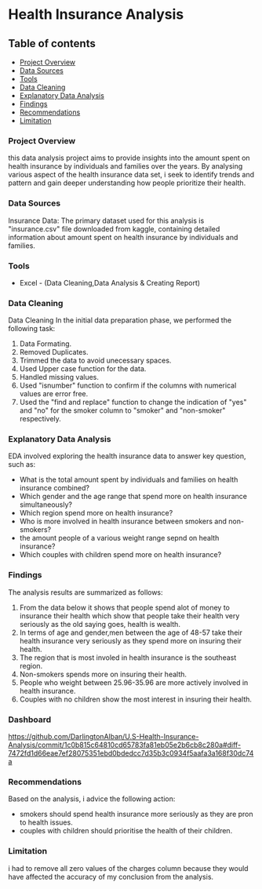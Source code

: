 # Health Insurance Analysis

## Table of contents

- [Project Overview](#project-overview)
- [Data Sources](#data-sources)
- [Tools](#tools)
- [Data Cleaning](#data-cleaning)
- [Explanatory Data Analysis](#explanatory-data-analysis)
- [Findings](#findings)
- [Recommendations](#recommendations)
- [Limitation](#limitation)

### Project Overview

this data analysis project aims to provide insights into the amount spent on health insurance by individuals and families over the years. By analysing various aspect of the health insurance data set, i seek to identify trends and pattern and gain deeper understanding how people prioritize their health.

### Data Sources
 Insurance Data: The primary dataset used for this analysis is "insurance.csv" file downloaded from kaggle, containing detailed information about amount spent on health insurance by 
 individuals and families.

### Tools

- Excel - (Data Cleaning,Data Analysis & Creating Report)


### Data Cleaning

Data Cleaning
In the initial data preparation phase, we performed the following task:
1. Data Formating.
2. Removed Duplicates.
3. Trimmed the data to avoid unecessary spaces.
4. Used Upper case function for the data.
5. Handled missing values.
6. Used "isnumber" function to confirm if the columns with numerical values are error free.
7. Used the "find and replace" function to change the indication of "yes" and "no" for the smoker column to "smoker" and "non-smoker" respectively.
   
### Explanatory Data Analysis

EDA involved exploring the health insurance data to answer key question, such as:

- What is the total amount spent by individuals and families on health insurance combined?
- Which gender and the age range that spend more on health insurance simultaneously?
- Which region spend more on health insurance?
- Who is more involved in health insurance between smokers and non-smokers?
- the amount people of a various weight range sepnd on health insurance?
- Which couples with children spend more on health insurance?

### Findings

The analysis results are summarized as follows:
1. From the data below it shows that people spend alot of money to insurance their health which show that people take their health very seriously
as the old saying goes, health is wealth.
2. In terms of age and gender,men between the age of 48-57 take their health insurance very seriously as they spend more on insuring their health.
3. The region that is most involed in health insurance is the southeast region.
4. Non-smokers spends more on insuring their health.
5. People who weight between 25.96-35.96 are more actively involved in health insurance.
6. Couples with no children show the most interest in insuring their health.

### Dashboard

https://github.com/DarlingtonAlban/U.S-Health-Insurance-Analysis/commit/1c0b815c64810cd65783fa81eb05e2b6cb8c280a#diff-7472fd1d66eae7ef28075351ebd0bdedcc7d35b3c0934f5aafa3a168f30dc74a

### Recommendations

Based on the analysis, i advice the following action:
- smokers should spend health insurance more seriously as they are pron to health issues.
- couples with children should prioritise the health of their children.

### Limitation
i had to remove all zero values of the charges column because they would have affected the accuracy of my conclusion from the analysis.


